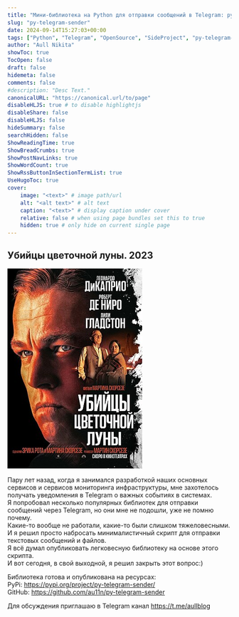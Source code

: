 ```yaml
---
title: "Мини-библиотека на Python для отправки сообщений в Telegram: py-telegram-sender."
slug: "py-telegram-sender"
date: 2024-09-14T15:27:03+00:00
tags: ["Python", "Telegram", "OpenSource", "SideProject", "py-telegram-sender"]
author: "Aull Nikita"
showToc: true
TocOpen: false
draft: false
hidemeta: false
comments: false
#description: "Desc Text."
canonicalURL: "https://canonical.url/to/page"
disableHLJS: true # to disable highlightjs
disableShare: false
disableHLJS: false
hideSummary: false
searchHidden: false
ShowReadingTime: true
ShowBreadCrumbs: true
ShowPostNavLinks: true
ShowWordCount: true
ShowRssButtonInSectionTermList: true
UseHugoToc: true
cover:
    image: "<text>" # image path/url
    alt: "<alt text>" # alt text
    caption: "<text>" # display caption under cover
    relative: false # when using page bundles set this to true
    hidden: true # only hide on current single page
---
```


## Убийцы цветочной луны. 2023

![luna](/das-kino/luna.jpg 'luna')

Пару лет назад, когда я занимался разработкой наших основных сервисов и сервисов мониторинга инфраструктуры, мне захотелось получать уведомления в Telegram о важных событиях в системах.   
Я попробовал несколько популярных библиотек для отправки сообщений через Telegram, но они мне не подошли, уже не помню почему.   
Какие-то вообще не работали, какие-то были слишком тяжеловесными.   
И я решил просто набросать минималистичный скрипт для отправки текстовых сообщений и файлов.   
Я всё думал опубликовать легковесную библиотеку на основе этого скрипта.   
И вот сегодня, в свой выходной, я решил закрыть этот вопрос:)   

Библиотека готова и опубликована на ресурсах:   
PyPi: https://pypi.org/project/py-telegram-sender/   
GitHub: https://github.com/au11n/py-telegram-sender   


Для обсуждения приглашаю в Telegram канал https://t.me/aullblog


